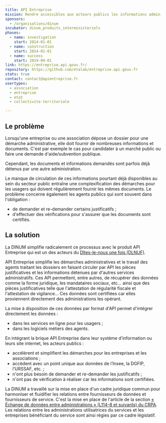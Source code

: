 ```yaml
---
title: API Entreprise
mission: Rendre accessibles aux acteurs publics les informations administratives des entreprises et associations, afin de simplifier leurs démarches.
sponsors:
  - /organisations/dinum
incubator: dinum_produits_interministeriels
phases:
  - name: investigation
    start: 2014-01-01
  - name: construction
    start: 2014-01-01
  - name: success
    start: 2019-09-01
link: https://entreprise.api.gouv.fr/
repository: https://github.com/etalab/entreprise.api.gouv.fr
stats: true
contact: contact@apientreprise.fr
usertypes:
  - association
  - entreprise
  - etat
  - collectivite-territoriale

---
```


## Le problème

Lorsqu'une entreprise ou une association dépose un dossier pour une démarche administrative, elle doit fournir de nombreuses informations et documents. C'est par exemple le cas pour candidater à un marché public ou faire une demande d'aide/subvention publique.

Cependant, les documents et informations demandés sont parfois déjà détenus par une autre administration.

Le manque de circulation de ces informations pourtant déjà disponibles au sein du secteur public entraîne une complexification des démarches pour les usagers qui doivent régulièrement fournir les mêmes documents.
Le problème concerne également les agents publics qui sont souvent dans l'obligation :

- de demander et re-demander certains justificatifs ;
- d'effectuer des vérifications pour s'assurer que les documents sont certifiés.

## La solution

La DINUM simplifie radicalement ce processus avec le produit API Entreprise qui est un des acteurs du [Dîtes-le-nous une fois (DLNUF)](https://www.numerique.gouv.fr/services/guichet-dites-le-nous-une-fois/).

API Entreprise simplifie les démarches administratives et le travail des agents traitant les dossiers en faisant circuler par API les pièces justificatives et les informations détenues par d'autres services administratifs.
Ces API permettent, entre autres, de récupérer des données comme la forme juridique, les mandataires sociaux, etc... ainsi que des pièces justificatives telle que l'attestation de régularité fiscale et l'attestation de vigilance... Ces données sont certifiées car elles proviennent directement des administrations les opérant.

La mise à disposition de ces données par format d'API permet d'intégrer directement les données :

- dans les services en ligne pour les usagers ;
- dans les logiciels métiers des agents.

En intégrant la brique API Entreprise dans leur système d’information ou leurs site internet, les acteurs publics :

- accélèrent et simplifient les démarches pour les entreprises et les associations ;
- accèdent avec un point unique aux données de l’Insee, la DGFIP, l’URSSAF, etc. ;
- n'ont plus besoin de demander et re-demander les justificatifs ;
- n'ont pas de vérification à réaliser car les informations sont certifiées.

La DINUM a travaillé sur la mise en place d'un cadre juridique commun pour harmoniser et fluidifier les relations entre fournisseurs de données et fournisseurs de service. C'est la mise en place de l'article de la section [« Échange de données entre administrations » (L114-8 et suivants) du CRPA](https://www.legifrance.gouv.fr/affichCode.do;jsessionid=EA87CA618644F6B9C1A66E4468F81BFD.tplgfr38s_3?idSectionTA=LEGISCTA000031367410&cidTexte=LEGITEXT000031366350&dateTexte=20161009).
Les relations entre les administrations utilisatrices du services et les entreprises bénéficiant du service sont ainsi régies par ce cadre législatif.
